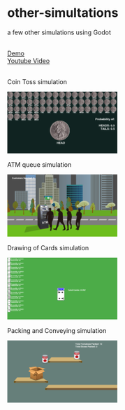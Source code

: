 # other-simultations
a few other simulations using Godot

<br>
<a href="https://rocket-007.itch.io/simulation-pack"> Demo </a> 
<br>
<a href=""> Youtube Video </a>
<br>

<br>

Coin Toss simulation  

<img src="https://github.com/Rocket-007/other-simultations/blob/main/github_page_files/coin_toss_ScreenShot.png" alt="" width="50%"/>

<br>

ATM queue simulation  

<img src="https://github.com/Rocket-007/other-simultations/blob/main/github_page_files/atm_queue_ScreenShot.png" alt="" width="50%"/>

<br>

Drawing of Cards simulation  

<img src="https://github.com/Rocket-007/other-simultations/blob/main/github_page_files/card_draw_ScreenShot.png" alt="" width="50%"/>

<br>

Packing and Conveying simulation  

<img src="https://github.com/Rocket-007/other-simultations/blob/main/github_page_files/pack_convey_ScreenShot.png" alt="" width="50%"/>


